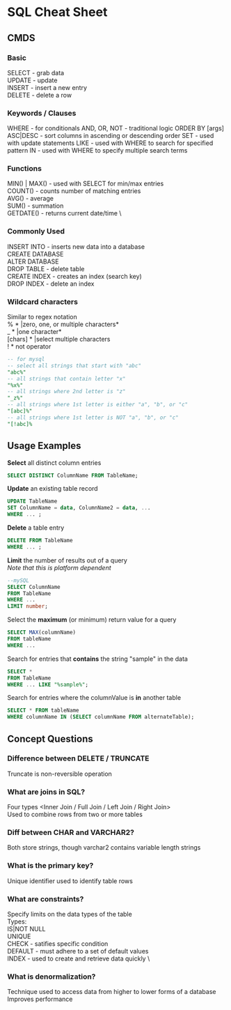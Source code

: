 # SQL Cheat Sheet


## CMDS
### Basic
SELECT		- grab data		\
UPDATE		- update		\
INSERT		- insert a new entry	\
DELETE		- delete a row

### Keywords / Clauses
WHERE				- for conditionals
AND, OR, NOT			- traditional logic
ORDER BY [args] ASC|DESC	- sort columns in ascending or descending order
SET				- used with update statements
LIKE				- used with WHERE to search for specified pattern
IN				- used with WHERE to specify multiple search terms


### Functions
MIN() | MAX()			- used with SELECT for min/max entries	\
COUNT()				- counts number of matching entries	\
AVG()				- average	\
SUM()				- summation	\
GETDATE()			- returns current date/time	\

### Commonly Used
INSERT INTO		- inserts new data into a database	\
CREATE DATABASE		\
ALTER DATABASE		\
DROP TABLE		- delete table	\
CREATE INDEX		- creates an index (search key) \
DROP INDEX		- delete an index

### Wildcard characters
Similar to regex notation			\
%	* |zero, one, or multiple characters* 	\
_	* |one character*			\
[chars] * |select multiple characters		\
!	* not operator
```sql
-- for mysql
-- select all strings that start with "abc"
"abc%" 
-- all strings that contain letter "x"
"%x%"
-- all strings where 2nd letter is "z"
"_z%"
-- all strings where 1st letter is either "a", "b", or "c"
"[abc]%"
-- all strings where 1st letter is NOT "a", "b", or "c"
"[!abc]%
```

## Usage Examples
**Select** all distinct column entries
```sql
SELECT DISTINCT ColumnName FROM TableName;
```

**Update** an existing table record
```sql
UPDATE TableName
SET ColumnName = data, ColumnName2 = data, ...
WHERE ... ;
```

**Delete** a table entry
```sql
DELETE FROM TableName
WHERE ... ;
```

**Limit** the number of results out of a query	\
*Note that this is platform dependent*
```sql
--mySQL
SELECT ColumnName
FROM TableName
WHERE ...
LIMIT number;
```

Select the **maximum** (or minimum) return value for a query
```sql
SELECT MAX(columnName)
FROM tableName
WHERE ...
```

Search for entries that **contains** the string "sample" in the data
```sql
SELECT *
FROM TableName
WHERE ... LIKE "%sample%";
``` 

Search for entries where the columnValue is **in** another table
```sql
SELECT * FROM tableName
WHERE columnName IN (SELECT columnName FROM alternateTable);
```

## Concept Questions

### Difference between DELETE / TRUNCATE
Truncate is non-reversible operation

### What are joins in SQL?
Four types <Inner Join / Full Join / Left Join / Right Join> \
Used to combine rows from two or more tables

### Diff between CHAR and VARCHAR2?
Both store strings, though varchar2 contains variable length strings

### What is the primary key?
Unique identifier used to identify table rows

### What are constraints?
Specify limits on the data types of the table \
Types: \
IS|NOT NULL	\
UNIQUE		\
CHECK		- satifies specific condition 			\
DEFAULT		- must adhere to a set of default values	\
INDEX		- used to create and retrieve data quickly	\

### What is denormalization?
Technique used to access data from higher to lower forms of a database	\
Improves performance

